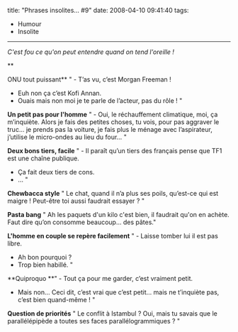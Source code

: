 title: "Phrases insolites&#8230; #9"
date: 2008-04-10 09:41:40
tags:
  - Humour
  - Insolite
---

_C'est fou ce qu'on peut entendre quand on tend l'oreille&nbsp;!_

**<!-- more -->

ONU tout puissant**
" - T’as vu, c’est Morgan Freeman&nbsp;!
- Euh non ça c’est Kofi Annan.
- Ouais mais non moi je te parle de l’acteur, pas du rôle&nbsp;! "

**Un petit pas pour l'homme**
" - Oui, le réchauffement climatique, moi, ça m’inquiète. Alors je fais des petites choses, tu vois, pour pas aggraver le truc&#8230; je prends pas la voiture, je fais plus le ménage avec l’aspirateur, j’utilise le micro-ondes au lieu du four&#8230; "

**Deux bons tiers, facile**
" - Il paraît qu’un tiers des français pense que TF1 est une chaîne publique.
- Ça fait deux tiers de cons.
- &#8230; "

**Chewbacca style**
" Le chat, quand il n’a plus ses poils, qu’est-ce qui est maigre&nbsp;! Peut-être toi aussi faudrait essayer&nbsp;? "

**Pasta bang**
" Ah les paquets d'un kilo c'est bien, il faudrait qu'on en achète. Faut dire qu’on consomme beaucoup&#8230; des pâtes."

**L'homme en couple se repère facilement**
" - Laisse tomber lui il est pas libre.
- Ah bon pourquoi&nbsp;?
- Trop bien habillé. "

**Quiproquo
**" - Tout ça pour me garder, c’est vraiment petit.
- Mais non… Ceci dit, c’est vrai que c’est petit… mais ne t’inquiète pas, c’est bien quand-même&nbsp;! "

**Question de priorités**
" Le conflit à Istambul&nbsp;? Oui, mais tu savais que le parallélépipède a toutes ses faces parallélogrammiques&nbsp;? "